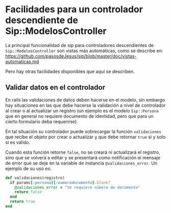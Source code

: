 # Facilidades para un controlador descendiente de Sip::ModelosController

La principal funcionalidad de sip para controladores descendientes
de `Sip::ModelosController` son vistas más automáticas, como se describe en:
<https://github.com/pasosdeJesus/sip/blob/master/doc/vistas-automaticas.md>

Pero hay otras facilidades disponibles que aquí se describen.


## Validar datos en el controlador

En rails las validaciones de datos deben hacerse en el modelo, sin embargo 
hay situaciones en las que debe hacerse la validación a nivel de controlador
al crear o al actualizar un registro (un ejemplo es el modelo `Sip::Persona`
que en general no requiere documento de identidad, pero que para un cierto 
formulario deba requerirse).

En tal situación su controlador puede sobrecargar la función 
`validaciones` que recibe el objeto por crear o actualizar y que debe
retornar `true` si y solo si es válido.

Cuando esta función retorne `false`, no se creará ni actualizará el
registro, sino que se volverá a editar y se presentará como notificación
el mensaje de error que se deje en la variable de instancia
`@validaciones_error`.  Un ejemplo de su uso es:

```rb
def validaciones(registro)
  if params[:persona][:numerodocumento].blank?
    @validaciones_error = "Se requiere número de documento" 
    return false
  end
  return true
end
```

